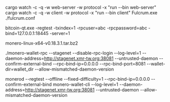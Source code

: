 cargo watch -c -q -w web-server -w protocol  -x "run --bin web-server"
cargo watch -c -q -w client -w protocol  -x "run --bin client"
Fulcrum.exe ./fulcrum.conf

bitcoin-qt.exe  -regtest -txindex=1 -rpcuser=abc -rpcpassword=abc -bind=127.0.0.1:18445 -server=1

monero-linux-x64-v0.18.3.1.tar.bz2

./monero-wallet-rpc --stagenet --disable-rpc-login --log-level=1 --daemon-address=http://stagenet.xmr-tw.org:38081 --untrusted-daemon --confirm-external-bind --rpc-bind-ip=0.0.0.0 --rpc-bind-port=8081 --wallet-dir=wallet_dir --allow-mismatched-daemon-version


monerod --regtest --offline --fixed-difficulty=1 --rpc-bind-ip=0.0.0.0 --confirm-external-bind 
monero-wallet-cli --log-level=1 --daemon-address=http://stagenet.xmr-tw.org:38081 --untrusted-daemon --allow-mismatched-daemon-version